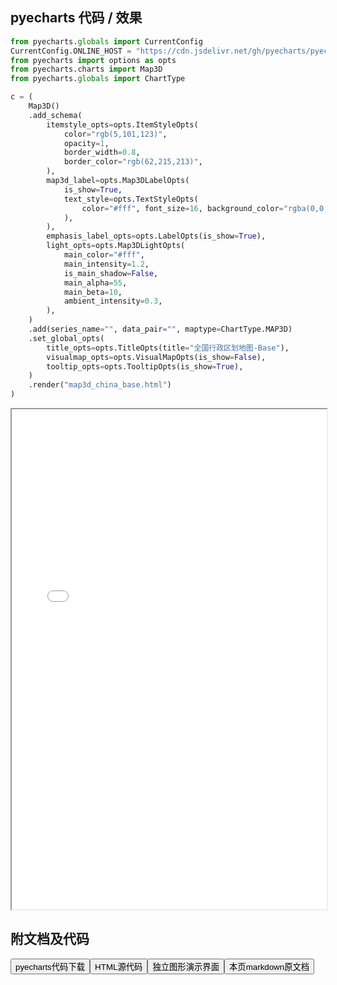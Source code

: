 
## pyecharts 代码 / 效果

```python
from pyecharts.globals import CurrentConfig
CurrentConfig.ONLINE_HOST = "https://cdn.jsdelivr.net/gh/pyecharts/pyecharts-assets@latest/assets/"
from pyecharts import options as opts
from pyecharts.charts import Map3D
from pyecharts.globals import ChartType

c = (
    Map3D()
    .add_schema(
        itemstyle_opts=opts.ItemStyleOpts(
            color="rgb(5,101,123)",
            opacity=1,
            border_width=0.8,
            border_color="rgb(62,215,213)",
        ),
        map3d_label=opts.Map3DLabelOpts(
            is_show=True,
            text_style=opts.TextStyleOpts(
                color="#fff", font_size=16, background_color="rgba(0,0,0,0)"
            ),
        ),
        emphasis_label_opts=opts.LabelOpts(is_show=True),
        light_opts=opts.Map3DLightOpts(
            main_color="#fff",
            main_intensity=1.2,
            is_main_shadow=False,
            main_alpha=55,
            main_beta=10,
            ambient_intensity=0.3,
        ),
    )
    .add(series_name="", data_pair="", maptype=ChartType.MAP3D)
    .set_global_opts(
        title_opts=opts.TitleOpts(title="全国行政区划地图-Base"),
        visualmap_opts=opts.VisualMapOpts(is_show=False),
        tooltip_opts=opts.TooltipOpts(is_show=True),
    )
    .render("map3d_china_base.html")
)
```

<iframe width="100%" height="800px" src="/pyecharts/Map3D/map3d_china_base.html"></iframe>

## 附文档及代码

<a href="https://cdn.jsdelivr.net/gh/wfy-belief/python/docs/pyecharts/Map3D/map3d_china_base.py"><button class="mybutton">pyecharts代码下载</button></a><a href="https://cdn.jsdelivr.net/gh/wfy-belief/python/docs/pyecharts/Map3D/map3d_china_base.html"><button class="mybutton">HTML源代码</button></a><a href="https://python.wfyblog.cn/pyecharts/Map3D/map3d_china_base.html"><button class="mybutton">独立图形演示界面</button></a><a href="https://cdn.jsdelivr.net/gh/wfy-belief/python/docs/pyecharts/Map3D/map3d_china_base.md"><button class="mybutton">本页markdown原文档</button></a>